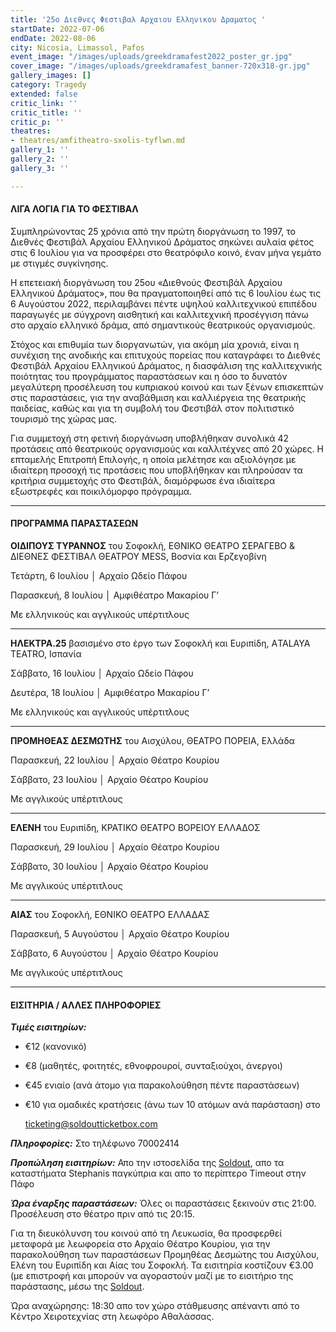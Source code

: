 ```yaml
---
title: '25ο Διεθνες Φεστιβαλ Αρχαιου Ελληνικου Δραματος '
startDate: 2022-07-06
endDate: 2022-08-06
city: Nicosia, Limassol, Pafos
event_image: "/images/uploads/greekdramafest2022_poster_gr.jpg"
cover_image: "/images/uploads/greekdramafest_banner-720x318-gr.jpg"
gallery_images: []
category: Tragedy
extended: false
critic_link: ''
critic_title: ''
critic_p: ''
theatres:
- theatres/amfitheatro-sxolis-tyflwn.md
gallery_1: ''
gallery_2: ''
gallery_3: ''

---
```

#### ΛΙΓΑ ΛΟΓΙΑ ΓΙΑ ΤΟ ΦΕΣΤΙΒΑΛ

Συμπληρώνοντας 25 χρόνια από την πρώτη διοργάνωση το 1997, το Διεθνές Φεστιβάλ Αρχαίου Ελληνικού Δράματος σηκώνει αυλαία φέτος στις 6 Ιουλίου για να προσφέρει στο θεατρόφιλο κοινό, έναν μήνα γεμάτο με στιγμές συγκίνησης.

Η επετειακή διοργάνωση του 25ου «Διεθνούς Φεστιβάλ Αρχαίου Ελληνικού Δράματος», που θα πραγματοποιηθεί από τις 6 Ιουλίου έως τις 6 Αυγούστου 2022, περιλαμβάνει πέντε υψηλού καλλιτεχνικού επιπέδου παραγωγές με σύγχρονη αισθητική και καλλιτεχνική προσέγγιση πάνω στο αρχαίο ελληνικό δράμα, από σημαντικούς θεατρικούς οργανισμούς.

Στόχος και επιθυμία των διοργανωτών, για ακόμη μία χρονιά, είναι η συνέχιση της ανοδικής και επιτυχούς πορείας που καταγράφει το Διεθνές Φεστιβάλ Αρχαίου Ελληνικού Δράματος, η διασφάλιση της καλλιτεχνικής ποιότητας του προγράμματος παραστάσεων και η όσο το δυνατόν μεγαλύτερη προσέλευση του κυπριακού κοινού και των ξένων επισκεπτών στις παραστάσεις, για την αναβάθμιση και καλλιέργεια της θεατρικής παιδείας, καθώς και για τη συμβολή του Φεστιβάλ στον πολιτιστικό τουρισμό της χώρας μας.

Για συμμετοχή στη φετινή διοργάνωση υποβλήθηκαν συνολικά 42 προτάσεις από θεατρικούς οργανισμούς και καλλιτέχνες από 20 χώρες. Η επταμελής Επιτροπή Επιλογής, η οποία μελέτησε και αξιολόγησε με ιδιαίτερη προσοχή τις προτάσεις που υποβλήθηκαν και πληρούσαν τα κριτήρια συμμετοχής στο Φεστιβάλ, διαμόρφωσε ένα ιδιαίτερα εξωστρεφές και ποικιλόμορφο πρόγραμμα.

***

#### ΠΡΟΓΡΑΜΜΑ ΠΑΡΑΣΤΑΣΕΩΝ

**ΟΙΔΙΠΟΥΣ ΤΥΡΑΝΝΟΣ** του Σοφοκλή, ΕΘΝΙΚΟ ΘΕΑΤΡΟ ΣΕΡΑΓΕΒΟ & ΔΙΕΘΝΕΣ ΦΕΣΤΙΒΑΛ ΘΕΑΤΡΟΥ MESS, Βοσνία και Ερζεγοβίνη

Τετάρτη, 6 Ιουλίου │ Αρχαίο Ωδείο Πάφου

Παρασκευή, 8 Ιουλίου │ Αμφιθέατρο Μακαρίου Γ’

Με ελληνικούς και αγγλικούς υπέρτιτλους

***

**ΗΛΕΚΤΡΑ.25** βασισμένο στο έργο των Σοφοκλή και Ευριπίδη, ΑTALAYA TEATRO, Ισπανία

Σάββατο, 16 Ιουλίου │ Αρχαίο Ωδείο Πάφου

Δευτέρα, 18 Ιουλίου │ Αμφιθέατρο Μακαρίου Γ’

Με ελληνικούς και αγγλικούς υπέρτιτλους

***

**ΠΡΟΜΗΘΕΑΣ ΔΕΣΜΩΤΗΣ** του Αισχύλου, ΘΕΑΤΡΟ ΠΟΡΕΙΑ, Ελλάδα

Παρασκευή, 22 Ιουλίου │ Αρχαίο Θέατρο Κουρίου

Σάββατο, 23 Ιουλίου │ Αρχαίο Θέατρο Κουρίου

Με αγγλικούς υπέρτιτλους

***

**ΕΛΕΝΗ** του Ευριπίδη, ΚΡΑΤΙΚΟ ΘΕΑΤΡΟ ΒΟΡΕΙΟΥ ΕΛΛΑΔΟΣ

Παρασκευή, 29 Ιουλίου │ Αρχαίο Θέατρο Κουρίου

Σάββατο, 30 Ιουλίου │ Αρχαίο Θέατρο Κουρίου

Με αγγλικούς υπέρτιτλους

***

**ΑΙΑΣ** του Σοφοκλή, ΕΘΝΙΚΟ ΘΕΑΤΡΟ ΕΛΛΑΔΑΣ

Παρασκευή, 5 Αυγούστου │ Αρχαίο Θέατρο Κουρίου

Σάββατο, 6 Αυγούστου │ Αρχαίο Θέατρο Κουρίου

Με αγγλικούς υπέρτιτλους

***

#### ΕΙΣΙΤΗΡΙΑ / ΑΛΛΕΣ ΠΛΗΡΟΦΟΡΙΕΣ

**_Τιμές εισιτηρίων:_**

* €12 (κανονικό)
* €8 (μαθητές, φοιτητές, εθνοφρουροί, συνταξιούχοι, άνεργοι)
* €45 ενιαίο (ανά άτομο για παρακολούθηση πέντε παραστάσεων)
* €10 για ομαδικές κρατήσεις (άνω των 10 ατόμων ανά παράσταση) στο

  ticketing@soldoutticketbox.com

**_Πληροφορίες:_** Στο τηλέφωνο 70002414

**_Προπώληση εισιτηρίων:_** Απο την ιστοσελίδα της [Soldout](https://www.soldoutticketbox.com/international-festival-of-ancient-greek-drama-2022/?lang=en "Soldout"), απο τα καταστήματα Stephanis παγκύπρια και απο το περίπτερο Timeout στην Πάφο

**_Ώρα έναρξης παραστάσεων:_** Όλες οι παραστάσεις ξεκινούν στις 21:00. Προσέλευση στο θέατρο πριν από τις 20:15.

Για τη διευκόλυνση του κοινού από τη Λευκωσία, θα προσφερθεί μεταφορά με λεωφορεία στο Αρχαίο Θέατρο Κουρίου, για την παρακολούθηση των παραστάσεων Προμηθέας Δεσμώτης του Αισχύλου, Ελένη του Ευριπίδη και Αίας του Σοφοκλή. Τα εισιτηρία κοστίζουν €3.00 (με επιστροφή και μπορούν να αγοραστούν μαζί με το εισιτήριο της παράστασης, μέσω της [Soldout](https://www.soldoutticketbox.com/international-festival-of-ancient-greek-drama-2022/?lang=en).

Ώρα αναχώρησης: 18:30 απο τον χώρο στάθμευσης απέναντι από το Κέντρο Χειροτεχνίας στη λεωφόρο Αθαλάσσας.